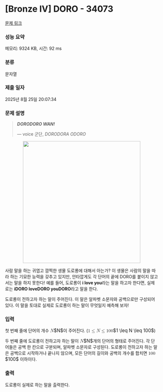 # [Bronze IV] DORO - 34073 

[문제 링크](https://www.acmicpc.net/problem/34073) 

### 성능 요약

메모리: 9324 KB, 시간: 92 ms

### 분류

문자열

### 제출 일자

2025년 8월 25일 20:07:34

### 문제 설명

<blockquote>
<p><strong><em>DORODORO WAN!</em></strong></p>

<p>    — voice 군단, <i>DORODORA ODORO</i></p>
</blockquote>

<p style="text-align: center;"><img alt="" src="https://upload.acmicpc.net/1dc32459-005b-482b-a883-0b2180a0017b/-/preview/" style="width: 387px; height: 400px; max-width: 100%"></p>

<p>사람 말을 하는 귀엽고 깜찍한 생물 도로롱에 대해서 아는가? 이 생물은 사람의 말을 따라 하는 기묘한 능력을 갖추고 있지만, 안타깝게도 각 단어의 끝에 DORO를 붙이지 않고서는 말을 하지 못한다! 예를 들어, 도로롱이 <strong>i love you</strong>라는 말을 하고자 한다면, 실제로는 <strong>iDORO loveDORO youDORO</strong>라고 말을 한다.</p>

<p>도로롱이 전하고자 하는 말이 주어진다. 이 말은 알파벳 소문자와 공백으로만 구성되어 있다. 이 말을 토대로 실제로 도로롱이 하는 말이 무엇일지 예측해 보자!</p>

### 입력 

 <p>첫 번째 줄에 단어의 개수 <mjx-container class="MathJax" jax="CHTML" style="font-size: 109%; position: relative;"><mjx-math class="MJX-TEX" aria-hidden="true"><mjx-mi class="mjx-i"><mjx-c class="mjx-c1D441 TEX-I"></mjx-c></mjx-mi></mjx-math><mjx-assistive-mml unselectable="on" display="inline"><math xmlns="http://www.w3.org/1998/Math/MathML"><mi>N</mi></math></mjx-assistive-mml><span aria-hidden="true" class="no-mathjax mjx-copytext">$N$</span></mjx-container>이 주어진다. (<mjx-container class="MathJax" jax="CHTML" style="font-size: 109%; position: relative;"><mjx-math class="MJX-TEX" aria-hidden="true"><mjx-mn class="mjx-n"><mjx-c class="mjx-c31"></mjx-c></mjx-mn><mjx-mo class="mjx-n" space="4"><mjx-c class="mjx-c2264"></mjx-c></mjx-mo><mjx-mi class="mjx-i" space="4"><mjx-c class="mjx-c1D441 TEX-I"></mjx-c></mjx-mi><mjx-mo class="mjx-n" space="4"><mjx-c class="mjx-c2264"></mjx-c></mjx-mo><mjx-mn class="mjx-n" space="4"><mjx-c class="mjx-c31"></mjx-c><mjx-c class="mjx-c30"></mjx-c><mjx-c class="mjx-c30"></mjx-c></mjx-mn></mjx-math><mjx-assistive-mml unselectable="on" display="inline"><math xmlns="http://www.w3.org/1998/Math/MathML"><mn>1</mn><mo>≤</mo><mi>N</mi><mo>≤</mo><mn>100</mn></math></mjx-assistive-mml><span aria-hidden="true" class="no-mathjax mjx-copytext">$1 \leq N \leq 100$</span></mjx-container>)</p>

<p>두 번째 줄에 도로롱이 전하고자 하는 말이 <mjx-container class="MathJax" jax="CHTML" style="font-size: 109%; position: relative;"><mjx-math class="MJX-TEX" aria-hidden="true"><mjx-mi class="mjx-i"><mjx-c class="mjx-c1D441 TEX-I"></mjx-c></mjx-mi></mjx-math><mjx-assistive-mml unselectable="on" display="inline"><math xmlns="http://www.w3.org/1998/Math/MathML"><mi>N</mi></math></mjx-assistive-mml><span aria-hidden="true" class="no-mathjax mjx-copytext">$N$</span></mjx-container>개의 단어의 형태로 주어진다. 각 단어들은 공백 한 칸으로 구분되며, 알파벳 소문자로 구성된다. 도로롱이 전하고자 하는 말은 공백으로 시작하거나 끝나지 않으며, 모든 단어의 길이와 공백의 개수를 합치면 <mjx-container class="MathJax" jax="CHTML" style="font-size: 109%; position: relative;"><mjx-math class="MJX-TEX" aria-hidden="true"><mjx-mn class="mjx-n"><mjx-c class="mjx-c31"></mjx-c><mjx-c class="mjx-c30"></mjx-c><mjx-c class="mjx-c30"></mjx-c></mjx-mn></mjx-math><mjx-assistive-mml unselectable="on" display="inline"><math xmlns="http://www.w3.org/1998/Math/MathML"><mn>100</mn></math></mjx-assistive-mml><span aria-hidden="true" class="no-mathjax mjx-copytext">$100$</span></mjx-container> 이하이다.</p>

### 출력 

 <p>도로롱이 실제로 하는 말을 출력한다.</p>

